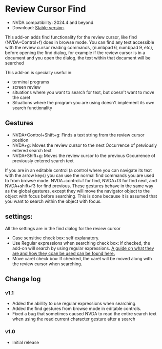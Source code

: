 # Review Cursor Find

* NVDA compatibility: 2024.4 and beyond.
* Download: [Stable version](https://github.com/Emil-18/reviewCursorFind/releases/download/v1.1/reviewCursorFind-1.1.nvda-addon).

This add-on adds find functionality for the review cursor, like find (NVDA+Control+f) does in browse mode. You can find any text accessible with the review cursor reading commands, (numbpad 6, numbpad 9, etc), before opening the find dialog, for example if the review cursor is in  a document and you open the dialog, the text within that document will be searched

This add-on is specially useful in:

* terminal programs
* screen review
* situations where you want to search for text, but doesn't want to move the caret
* Situations where the program you are using doesn't implement its own search functionality

## Gestures

* NVDA+Control+Shift+g: Finds a text string from the review cursor position
* NVDA+g: Moves the review cursor to the next Occurrence of previously entered search text
* NVDA+Shift+g: Moves the review cursor to the previous Occurrence of previously entered search text

If you are in an editable control (a control where you can navigate its text with the arrow keys) you can use the normal find commands you are used to from browse mode.
NVDA+control+f for find, NVDA+f3 for find next, and NVDA+shift+f3 for find previous. These gestures behave in the same way as the global gestures, except they will move the navigator object to the object with focus before searching. This is done because it is assumed that you want to search within the object with focus.

## settings:

All the settings are in the find dialog for the review cursor

* Case sensitive check box: self explanatory.
* Use Regular expressions when searching check box: If checked, the add-on will search by using regular expressions. [A guide on what they are and how they ccan be used can be found here.](https://coderpad.io/blog/development/the-complete-guide-to-regular-expressions-regex/)
* Move caret check box: If checked, the caret will be moved along with the review cursor when searching.

## Change log

### v1.1

* Added the abillity to use regular expressions when searching.
* Added the find gestures from browse mode in editable controls.
* Fixed a bug that sometimes caused NVDA to read the entire search text when using the read current character gesture after a search

### v1.0

* Initial release